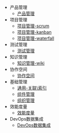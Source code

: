 * 产品管理
  * [产品管理](er/prodmgmt)
* 项目管理
  * [项目管理-scrum](er/projmgmt_scrum)
  * [项目管理-kanban](er/projmgmt_kanban)
  * [项目管理-waterfall](er/projmgmt_waterfall)
* 测试管理
  * [测试管理](er/test_mgmt)
* 知识管理
  * [知识管理-wiki](er/wiki)
* 协作空间
  * [协作空间](er/team)
* 基础管理
  * [通用-关联\索引](er/base_relation)
  * [组件管理](er/addon)
  * [组织管理](er/org)
* 效能度量
  * [效能度量](er/insight)
* DevOps数据集成
  * [DevOps数据集成](er/DevOps)
